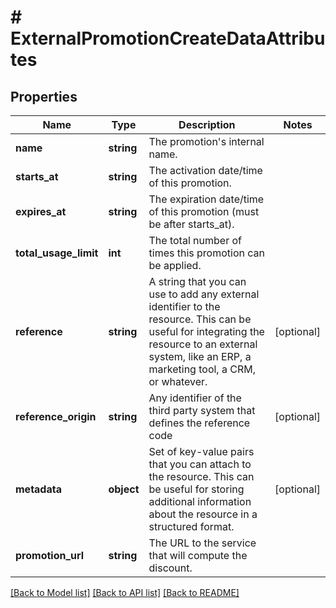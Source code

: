 # # ExternalPromotionCreateDataAttributes

## Properties

Name | Type | Description | Notes
------------ | ------------- | ------------- | -------------
**name** | **string** | The promotion&#39;s internal name. |
**starts_at** | **string** | The activation date/time of this promotion. |
**expires_at** | **string** | The expiration date/time of this promotion (must be after starts_at). |
**total_usage_limit** | **int** | The total number of times this promotion can be applied. |
**reference** | **string** | A string that you can use to add any external identifier to the resource. This can be useful for integrating the resource to an external system, like an ERP, a marketing tool, a CRM, or whatever. | [optional]
**reference_origin** | **string** | Any identifier of the third party system that defines the reference code | [optional]
**metadata** | **object** | Set of key-value pairs that you can attach to the resource. This can be useful for storing additional information about the resource in a structured format. | [optional]
**promotion_url** | **string** | The URL to the service that will compute the discount. |

[[Back to Model list]](../../README.md#models) [[Back to API list]](../../README.md#endpoints) [[Back to README]](../../README.md)
